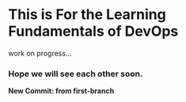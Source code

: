 # This is For the Learning Fundamentals of DevOps

work on progress...

### Hope we will see each other soon.

**New Commit: from first-branch**
